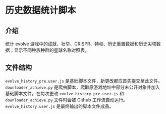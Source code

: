 # 历史数据统计脚本

## 介绍

统计 evolve 游戏中的成就、壮举、CRISPR、特权、历史重置数据和历史尖塔数据；显示不同种族种群的星球名称对照表。

## 文件结构

`evolve_history_pre.user.js` 是基础脚本文件，新更改都应首先提交至此文件。
`downloader_achieve.py` 是爬虫脚本，爬取原游戏地址中部分未公开对象并加入基础脚本文件。在每次更改 `evolve_history_pre.user.js` 和 `downloader_achieve.py` 文件时会被 Github 工作流自动运行。
`evolve_history.user.js` 是最终输出的脚本文件成品。
